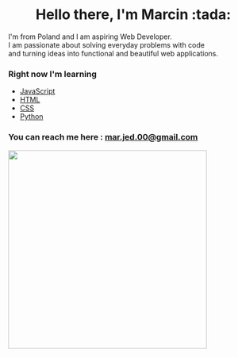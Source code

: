 <h1 align="center"> Hello there, I'm Marcin :tada: </h1>

I'm from Poland and I am aspiring Web Developer. <br>
I am passionate about solving everyday problems with code <br>
and turning ideas into functional and beautiful web applications.

### Right now I'm learning 
- [JavaScript](https://developer.mozilla.org/en-US/docs/Learn/JavaScript/First_steps/What_is_JavaScript)
- [HTML](https://developer.mozilla.org/en-US/docs/Learn/HTML/Introduction_to_HTML)
- [CSS](https://developer.mozilla.org/en-US/docs/Learn/CSS/First_steps/What_is_CSS)
- [Python](https://www.python.org/doc/essays/blurb/)

### You can reach me here : **mar.jed.00@gmail.com**

<img src="https://i.kym-cdn.com/entries/icons/original/000/028/021/work.jpg" style="width:400px">

